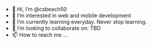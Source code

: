- 👋 Hi, I’m @csbeach50
- 👀 I’m interested in web and mobile development
- 🌱 I’m currently learning everyday. Never stop learning.
- 💞️ I’m looking to collaborate on: TBD
- 📫 How to reach me ...

<!---
csbeach50/csbeach50 is a ✨ special ✨ repository because its `README.md` (this file) appears on your GitHub profile.
You can click the Preview link to take a look at your changes.
--->
